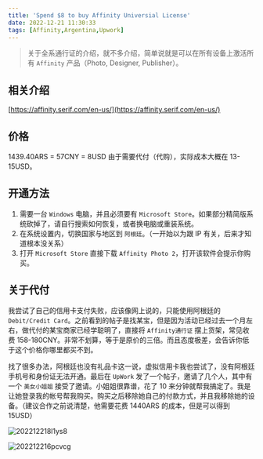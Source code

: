 ```yaml
---
title: 'Spend $8 to buy Affinity Universial License'
date: 2022-12-21 11:30:33
tags: [Affinity,Argentina,Upwork]
---
```

> 关于全系通行证的介绍，就不多介绍，简单说就是可以在所有设备上激活所有 `Affinity` 产品（Photo, Designer, Publisher）。

## 相关介绍
[https://affinity.serif.com/en-us/](https://affinity.serif.com/en-us/)

## 价格
1439.40ARS = 57CNY = 8USD
由于需要代付（代购），实际成本大概在 13-15USD。

## 开通方法
1. 需要一台 `Windows` 电脑，并且必须要有 `Microsoft Store`。如果部分精简版系统砍掉了，请自行搜索如何恢复，或者换电脑或重装系统。
2. 在系统设置内，切换国家与地区到 `阿根廷`。（一开始以为跟 IP 有关，后来才知道根本没关系）
3. 打开 `Microsoft Store` 直接下载 `Affinity Photo 2`，打开该软件会提示你购买。

## 关于代付
我尝试了自己的信用卡支付失败，应该像网上说的，只能使用阿根廷的 `Debit/Credit Card`。之前看到的帖子是找某宝，但是因为活动已经过去一个月左右，做代付的某宝商家已经学聪明了，直接将 `Affinity通行证` 摆上货架，常见收费 158-180CNY。非常不划算，等于是原价的三倍。而且态度极差，会告诉你低于这个价格你哪里都买不到。

找了很多办法，阿根廷也没有礼品卡这一说，虚拟信用卡我也尝试了，没有阿根廷手机号和身份证无法开通。最后在 `UpWork` 发了一个帖子，邀请了几个人，其中有一个 `美女小姐姐` 接受了邀请。小姐姐很靠谱，花了 10 来分钟就帮我搞定了。我是让她登录我的帐号帮我购买。购买之后移除她自己的付款方式，并且我移除她的设备。（建议合作之前说清楚，他需要花费 1440ARS 的成本，但是可以得到 15USD）

![202212218l1ys8](https://r2.qwq.mx/blog/202212218l1ys8.png)

![202212216pcvcg](https://r2.qwq.mx/blog/202212216pcvcg.png)


